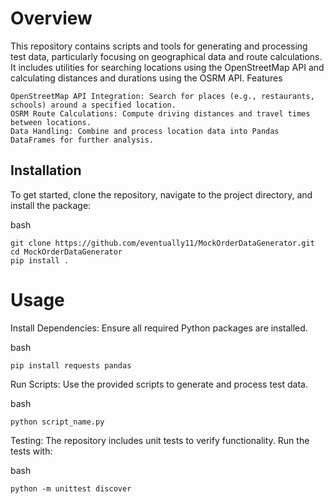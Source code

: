 # Overview

This repository contains scripts and tools for generating and processing test data, particularly focusing on geographical data and route calculations. It includes utilities for searching locations using the OpenStreetMap API and calculating distances and durations using the OSRM API.
Features

    OpenStreetMap API Integration: Search for places (e.g., restaurants, schools) around a specified location.
    OSRM Route Calculations: Compute driving distances and travel times between locations.
    Data Handling: Combine and process location data into Pandas DataFrames for further analysis.

## Installation

To get started, clone the repository, navigate to the project directory, and install the package:

bash

    git clone https://github.com/eventually11/MockOrderDataGenerator.git
    cd MockOrderDataGenerator
    pip install .


# Usage

Install Dependencies: Ensure all required Python packages are installed.

bash

    pip install requests pandas

Run Scripts: Use the provided scripts to generate and process test data.


bash

    python script_name.py

Testing: The repository includes unit tests to verify functionality. Run the tests with:

bash

    python -m unittest discover
